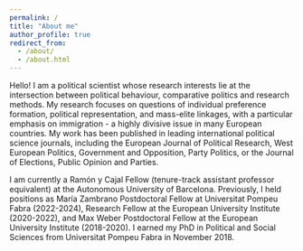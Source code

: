 ```yaml
---
permalink: /
title: "About me"
author_profile: true
redirect_from: 
  - /about/
  - /about.html
---
```


Hello! I am a political scientist whose research interests lie at the intersection between political behaviour, comparative politics and research methods. My research focuses on questions of individual preference formation, political representation, and mass-elite linkages, with a particular emphasis on immigration - a highly divisive issue in many European countries. My work has been published in leading international political science journals, including the European Journal of Political Research, West European Politics, Government and Opposition, Party Politics, or the Journal of Elections, Public Opinion and Parties.

I am currently a Ramón y Cajal Fellow (tenure-track assistant professor equivalent) at the Autonomous University of Barcelona. Previously, I held positions as María Zambrano Postdoctoral Fellow at Universitat Pompeu Fabra (2022-2024), Research Fellow at the European University Institute (2020-2022), and Max Weber Postdoctoral Fellow at the European University Institute (2018-2020). I earned my PhD in Political and Social Sciences from Universitat Pompeu Fabra in November 2018.

